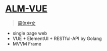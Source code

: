 # [ALM-VUE](https://yueshizhixin.github.io)
>[简体中文](README.md)

- single page web
- VUE + ElementUI + RESTful-API by Golang
- MVVM Frame
